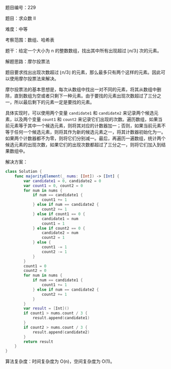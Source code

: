 题目编号：229

题目：求众数 II

难度：中等

考察范围：数组、哈希表

题干：给定一个大小为 n 的整数数组，找出其中所有出现超过 ⌊n/3⌋ 次的元素。

解题思路：摩尔投票法

题目要求找出出现次数超过 ⌊n/3⌋ 的元素，那么最多只有两个这样的元素。因此可以使用摩尔投票法来解决。

摩尔投票法的基本思想是，每次从数组中找出一对不同的元素，将其从数组中删除，直到数组为空或者只剩下一种元素。由于要找的元素出现次数超过了三分之一，所以最后剩下的元素一定是要找的元素。

具体实现时，可以使用两个变量 `candidate1` 和 `candidate2` 来记录两个候选元素，以及两个变量 `count1` 和 `count2` 来记录它们出现的次数。遍历数组，如果当前元素等于其中一个候选元素，则将其对应的计数器加一；否则，如果当前元素不等于任何一个候选元素，则将其作为新的候选元素之一，将其计数器初始化为一。如果两个计数器都不为零，则将它们分别减一。最后，再遍历一遍数组，统计两个候选元素的出现次数，如果它们的出现次数都超过了三分之一，则将它们加入到结果数组中。

解决方案：

```swift
class Solution {
    func majorityElement(_ nums: [Int]) -> [Int] {
        var candidate1 = 0, candidate2 = 0
        var count1 = 0, count2 = 0
        for num in nums {
            if num == candidate1 {
                count1 += 1
            } else if num == candidate2 {
                count2 += 1
            } else if count1 == 0 {
                candidate1 = num
                count1 = 1
            } else if count2 == 0 {
                candidate2 = num
                count2 = 1
            } else {
                count1 -= 1
                count2 -= 1
            }
        }
        count1 = 0
        count2 = 0
        for num in nums {
            if num == candidate1 {
                count1 += 1
            } else if num == candidate2 {
                count2 += 1
            }
        }
        var result = [Int]()
        if count1 > nums.count / 3 {
            result.append(candidate1)
        }
        if count2 > nums.count / 3 {
            result.append(candidate2)
        }
        return result
    }
}
```

算法复杂度：时间复杂度为 O(n)，空间复杂度为 O(1)。